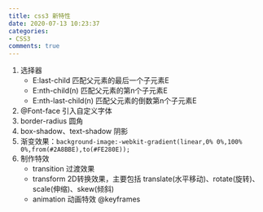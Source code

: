 ```yaml
---
title: css3 新特性
date: 2020-07-13 10:23:37
categories:
- CSS3
comments: true
---
```


1. 选择器
   - E:last-child 匹配父元素的最后一个子元素E
   - E:nth-child(n) 匹配父元素的第n个子元素E
   - E:nth-last-child(n) 匹配父元素的倒数第n个子元素E
2. @Font-face 引入自定义字体
3. border-radius 圆角
4. box-shadow、text-shadow 阴影
5. 渐变效果：`background-image:-webkit-gradient(linear,0% 0%,100% 0%,from(#2A8BBE),to(#FE280E));`
6. 制作特效
   - transition 过渡效果
   - transform 2D转换效果，主要包括 translate(水平移动)、rotate(旋转)、scale(伸缩)、skew(倾斜)
   - animation 动画特效 @keyframes

